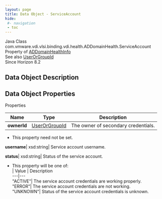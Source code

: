 ```yaml
---
layout: page
title: Data Object - ServiceAccount
hide:
 #- navigation
 - toc
---
```






Java Class
    com.vmware.vdi.vlsi.binding.vdi.health.ADDomainHealth.ServiceAccount  
Property of
     [ADDomainHealthInfo](vdi.health.ADDomainHealth.ADDomainHealthInfo.md#field_detail)  
See also
     [UserOrGroupId](vdi.entity.UserOrGroupId.md)  
Since 
    Horizon 8.2

## Data Object Description 

## Data Object Properties

Properties

Name |  Type |  Description   
---|---|---  
**ownerId**| [UserOrGroupId](vdi.entity.UserOrGroupId.md)|  The owner of secondary credentials.   


* This property need not be set.

  
**username**|  xsd:string|  Service account username.   
  
**status**|  xsd:string|  Status of the service account.   


  * This property will be one of:  
|  Value |  Description   
---|---  
"ACTIVE"| The service account credentials are working properly.  
"ERROR"| The service account credentials are not working.  
"UNKNOWN"| Status of the service account credentials is unknown.  

  
  
  

  
  


